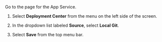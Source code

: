 Go to the page for the App Service.

1. Select **Deployment Center** from the menu on the left side of the screen.

1. In the dropdown list labeled **Source**, select **Local Git**.

1. Select **Save** from the top menu bar.

